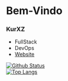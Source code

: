 # Bem-Vindo

 ### KurXZ 
  
- FullStack
- DevOps
- [Website](https://kurxz.github.io)
          
[![Github Status](https://github-readme-stats.vercel.app/api?username=kurxz&show_icons=true&theme=tokyonight)](https://github.com/kurxz/)  
[![Top Langs](https://github-readme-stats.vercel.app/api/top-langs/?username=kurxz&layout=compact&theme=tokyonight)](https://github.com/kurxz/)


